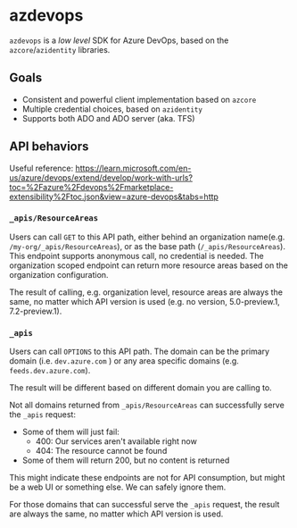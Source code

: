 # azdevops

`azdevops` is a *low level* SDK for Azure DevOps, based on the `azcore`/`azidentity` libraries.

## Goals

- Consistent and powerful client implementation based on `azcore`
- Multiple credential choices, based on `azidentity`
- Supports both ADO and ADO server (aka. TFS)

## API behaviors

Useful reference: https://learn.microsoft.com/en-us/azure/devops/extend/develop/work-with-urls?toc=%2Fazure%2Fdevops%2Fmarketplace-extensibility%2Ftoc.json&view=azure-devops&tabs=http

### `_apis/ResourceAreas`

Users can call `GET` to this API path, either behind an organization name(e.g. `/my-org/_apis/ResourceAreas`), or as the base path (`/_apis/ResourceAreas`). This endpoint supports anonymous call, no credential is needed. The organization scoped endpoint can return more resource areas based on the organization configuration.

The result of calling, e.g. organization level, resource areas are always the same, no matter which API version is used (e.g. no version, 5.0-preview.1, 7.2-preview.1).

### `_apis`

Users can call `OPTIONS` to this API path. The domain can be the primary domain (i.e. `dev.azure.com` ) or any area specific domains (e.g. `feeds.dev.azure.com`).

The result will be different based on different domain you are calling to.

Not all domains returned from `_apis/ResourceAreas` can successfully serve the `_apis` request:

- Some of them will just fail:
    - 400: Our services aren't available right now
    - 404: The resource cannot be found
- Some of them will return 200, but no content is returned

This might indicate these endpoints are not for API consumption, but might be a web UI or something else. We can safely ignore them.

For those domains that can successful serve the `_apis` request, the result are always the same, no matter which API version is used.
